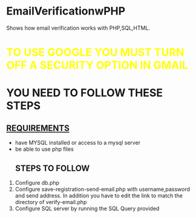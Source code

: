 # EmailVerificationwPHP
Shows how email verification works with PHP,SQL,HTML. 
<h1 style="color:yellow;"> TO USE GOOGLE YOU MUST TURN OFF A SECURITY OPTION IN GMAIL </h1>
<h1> YOU NEED TO FOLLOW THESE STEPS </h1> 
<h2><u>REQUIREMENTS</u></h2> 
<ul>
  <li> have MYSQL installed or access to a mysql server </li> 
  <li> be able to use php files </li> 
</ul> 
<ol><h2>STEPS TO FOLLOW</h2> 
  <li>Configure db.php</li> 
  <li>Configure save-registration-send-email.php with username,password and send address. In addition you have to edit the link to match the directory of verify-email.php</li> 
  <li>Configure SQL server by running the SQL Query provided</li>
</ol> 
